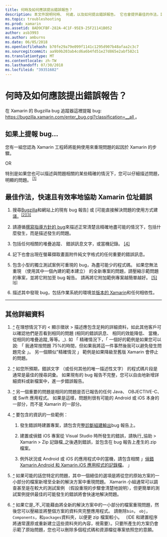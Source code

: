 ```yaml
---
title: 何時及如何應該提出錯誤報告？
description: 本文件說明何時、 何處，以及如何提出錯誤報告。 它也會提供最佳的作法，讓工程師最佳診斷問題的錯誤報告。
ms.topic: troubleshooting
ms.prod: xamarin
ms.assetid: 8AD9CFBF-282A-4C1F-95E9-25F21141B052
author: asb3993
ms.author: amburns
ms.date: 06/05/2018
ms.openlocfilehash: b70fe29a79e099f1141c1295d907b48afaa2c3c7
ms.sourcegitcommit: aa9b9b203ab4cd6a6b4fd51e27d865e2abf582c1
ms.translationtype: MT
ms.contentlocale: zh-TW
ms.lasthandoff: 07/30/2018
ms.locfileid: "39351602"
---
```

# <a name="when-and-how-should-i-file-a-bug-report"></a>何時及如何應該提出錯誤報告？

在 Xamarin 的 Bugzilla bug 追蹤器這裡提報 bug: [ https://bugzilla.xamarin.com/enter_bug.cgi?classification=__all ](https://bugzilla.xamarin.com/enter_bug.cgi?classification=__all)。

## <a name="file-a-bug-if"></a>如果上提報 bug...

您有一組您認為 Xamarin 工程師將能夠使用來重現問題的起因於 Xamarin 的步驟。

OR

特別是如果您也可以描述與問題相關的某些精確的情況下，您可以仔細描述問題，明顯的問題。<sup> [[1]](#note-1)</sup>


## <a name="best-practices-to-help-xamarin-address-bugs-quickly-and-efficiently"></a>最佳作法，快速且有效率地協助 Xamarin 位址錯誤


1. <a name="ref-1" />搜尋[Bugzilla](https://bugzilla.xamarin.com/query.cgi?format=specific&amp;bug_status=__all__)和網站上的現有 bug 報告] 或 [可能直接解決問題的使用方式建議。<sup>[[2]](#note-2)</sup><sup>[[3]](#note-3)</sup>

1. <a name="ref-2" />請遵循[撰寫指導方針的 bug](https://bugzilla.xamarin.com/page.cgi?id=bug-writing.html)來描述正常清楚且精確地盡可能的情況下，包括什麼發生，而是描述發生的問題。

1. <a name="ref-3" />包括任何相關的堆疊追蹤、 錯誤訊息文字，或當機記錄。 <sup>[[4]](#note-4)</sup>

1. <a name="ref-4" />記下也會出現在螢幕擷取畫面附件純文字格式的任何重要的錯誤訊息。

1. <a name="ref-5" />包含小型的獨立測試案例可重現的 bug，為盡可能少的程式碼。  如果您無法重現 （使用其中一個內建的範本建立） 的全新專案的問題，請壓縮示範問題的專案，並將它附加至 bug 報告。  請再將它附加範例專案越簡單越好。<sup> [[5]](#note-5)</sup><sup>[[6]](#note-6)</sup>

1. <a name="ref-6" />描述其中發現 bug，包括作業系統的環境並[版本的 Xamarin](~/cross-platform/troubleshooting/questions/version-logs.md)和任何相依性。

---

## <a name="additional-details"></a>其他詳細資料

1. <a name="note-1" />[*^*](#ref-1) 在理想情況下的 < 顯示徵狀 > 描述應包含足夠的詳細資料，如此其他客戶可以確認他們是否看到相同的問題 (相同的錯誤訊息、 相同的效能降低、 當機，從相同的堆疊追蹤_等等。_). 如 「 精確情況下，「 一個好的範例是如果您可以說: 「 我通常按問題 75%的時間，但如果我將這一件事然後我可以避免發生問題完全 」。 另一個類似"精確情況 」 範例是如果降級至舊版 Xamarin 會停止的問題。

1. <a name="note-2" />[*^*](#ref-2) 如您所預期，錯誤文字 （或任何其他的唯一描述性文字） 的程式碼片段是通常是最佳的搜尋詞彙。 如果現有的 bug 報告不完整，您可以自由地新增詳細資料或新檔案中，進一步錯誤報告。

1. <a name="note-3" />[*^*](#ref-3) 另一個重要的問題是相同的問題是否已報告的任何 Java、 OBJECTIVE-C、 或 Swift 應用程式。 如果是這樣，問題則很有可能的 Android 或 iOS 本身的一部分，而不是 Xamarin 的一部分。

1. <a name="note-4" />[*^*](#ref-4) 要包含的資訊的一些範例：

    1. 發生錯誤時建置專案，請包含完整[診斷組建輸出](~/android/troubleshooting/troubleshooting.md#Diagnostic_MSBuild_Output)bug 報告上。
    
    1. 建置或偵錯 iOS 專案從 Visual Studio 時所發生的錯誤，請執行_協助 > Xamarin > Zip 記錄檔_之後遇到錯誤，並包含在 bug 報告上產生的.zip 檔案。
    
    1. 例外狀況或 Android 或 iOS 的應用程式中的當機，請包含相關 」[偵錯 Xamarin.Android 和 Xamarin.iOS 應用程式的記錄檔](~/cross-platform/troubleshooting/questions/version-logs.md#debug-logs-for-xamarin-apps)。 」

1. <a name="note-5" />[*^*](#ref-5) 如果可能的話您特定的問題，其中一個絕佳的選項是將從您的原始方案的一小部分的檔案新增至全新的解決方案中重現問題。 Xamarin 小組通常可以調查甚至是在較大的測試案例 （假設重現的步驟會清楚地說明），但更簡單的測試案例提供最佳的可能發生的錯誤將會快速地解決問題。


1. <a name="note-6" />[*^*](#ref-6) 如果它是_不_可能藉由將全新的解決方案中的一小部分的檔案重現問題，然後您可以壓縮並將整個方案的資料夾完整應用程式。 請刪除`bin`， `obj`， `Components`，和`packages`資料夾，以便更 zip 檔案較小。 （IDE 和建置程序將通常還原或重新建立這些資料夾的內容，視需要）。只要所產生的方案仍會示範了原始問題，您也可以刪除多個程式碼和資源檔從專案依照您的意願。

